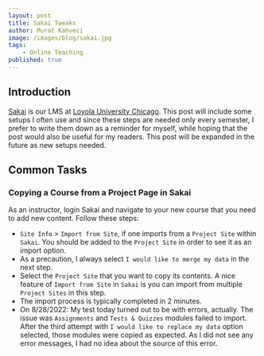 ```yaml
---
layout: post
title: Sakai Tweaks
author: Murat Kahveci
image: /images/blog/sakai.jpg
tags: 
    - Online Teaching
published: true
---
```


## Introduction

[Sakai](https://sakai.luc.edu) is our LMS at <a class="off" href="https://www.luc.edu">Loyola University Chicago</a>. This post will include some setups I often use and since these steps are needed only every semester, I prefer to write them down as a reminder for myself, while hoping that the post would also be useful for my readers. This post will be expanded in the future as new setups needed.

## Common Tasks

### Copying a Course from a Project Page in Sakai

As an instructor, login Sakai and navigate to your new course that you need to add new content. Follow these steps:
* `Site Info` > `Import from Site`, if one imports from a `Project Site` within `Sakai`. You should be added to the `Project Site` in order to see it as an import option. 
* As a precaution, I always select `I would like to merge my data` in the next step.
* Select the `Project Site` that you want to copy its contents. A nice feature of `Import from Site` in `Sakai` is you can import from multiple `Project Sites` in this step.
* The import process is typically completed in 2 minutes. 
* On 8/28/2022: My test today turned out to be with errors, actually. The issue was `Assignments` and `Tests & Quizzes` modules failed to import. After the third attempt with `I would like to replace my data` option selected, those modules were copied as expected. As I did not see any error messages, I had no idea about the source of this error. 


